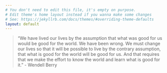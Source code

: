 ```yaml
---
# You don't need to edit this file, it's empty on purpose.
# Edit theme's home layout instead if you wanna make some changes
# See: https://jekyllrb.com/docs/themes/#overriding-theme-defaults
layout: default 
---
```

> “We have lived our lives by the assumption that what was good for us would be
> good for the world. We have been wrong. We must change our lives so that it
> will be possible to live by the contrary assumption, that what is good for the
> world will be good for us. And that requires that we make the effort to know
> the world and learn what is good for it.” - Wendell Berry
